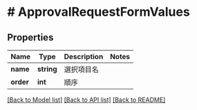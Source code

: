# # ApprovalRequestFormValues

## Properties

Name | Type | Description | Notes
------------ | ------------- | ------------- | -------------
**name** | **string** | 選択項目名 |
**order** | **int** | 順序 |

[[Back to Model list]](../../README.md#models) [[Back to API list]](../../README.md#endpoints) [[Back to README]](../../README.md)

